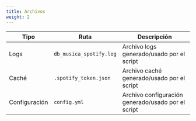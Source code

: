 ```yaml
---
title: Archivos
weight: 2
---
```


| Tipo | Ruta | Descripción |
| ---- | ---- | ----------- |
| Logs | `db_musica_spotify.log` | Archivo logs generado/usado por el script |
| Caché | `.spotify_token.json` | Archivo caché generado/usado por el script |
| Configuración | `config.yml` | Archivo configuración generado/usado por el script |